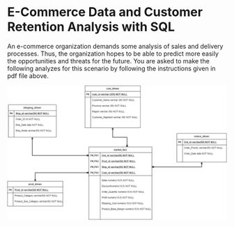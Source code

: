 # E-Commerce Data and Customer Retention Analysis with SQL

An e-commerce organization demands some analysis of sales and delivery processes. Thus, the organization hopes to be able to predict more easily the opportunities and threats for the future. You are asked to make the following analyzes for this scenario by following the instructions given in pdf file above.

<img src='E-Commerce_ERD_Diagram.png'> 
